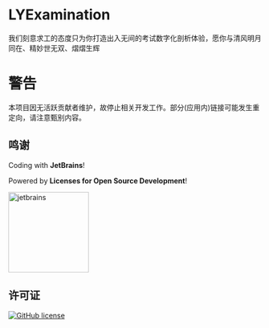 # LYExamination

我们刻意求工的态度只为你打造出入无间的考试数字化剖析体验，愿你与清风明月同在、精妙世无双、熠熠生辉

# 警告

本项目因无活跃贡献者维护，故停止相关开发工作。部分(应用内)链接可能发生重定向，请注意甄别内容。

## 鸣谢

Coding with **JetBrains**!

Powered by **Licenses for Open Source Development**!

[<img width="160" src="https://user-images.githubusercontent.com/53565118/134618709-0f20d515-7800-4ee9-97f6-c92df63b2f0a.png" alt="jetbrains" />](https://jb.gg/OpenSource)

## 许可证

[![GitHub license](https://img.shields.io/github/license/qianjunakasumi/LYExamination?style=for-the-badge)](https://github.com/qianjunakasumi/LYExamination/blob/main/LICENSE)
